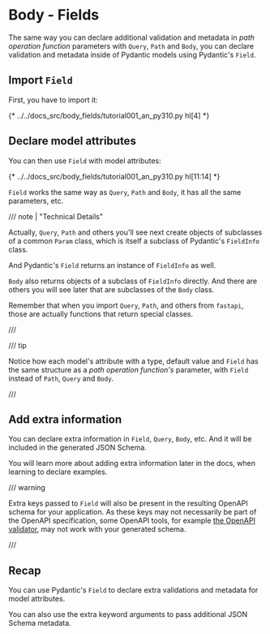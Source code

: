 # Body - Fields

The same way you can declare additional validation and metadata in *path operation function* parameters with `Query`, `Path` and `Body`, you can declare validation and metadata inside of Pydantic models using Pydantic's `Field`.

## Import `Field`

First, you have to import it:

{* ../../docs_src/body_fields/tutorial001_an_py310.py hl[4] *}



## Declare model attributes

You can then use `Field` with model attributes:

{* ../../docs_src/body_fields/tutorial001_an_py310.py hl[11:14] *}


`Field` works the same way as `Query`, `Path` and `Body`, it has all the same parameters, etc.

/// note | "Technical Details"

Actually, `Query`, `Path` and others you'll see next create objects of subclasses of a common `Param` class, which is itself a subclass of Pydantic's `FieldInfo` class.

And Pydantic's `Field` returns an instance of `FieldInfo` as well.

`Body` also returns objects of a subclass of `FieldInfo` directly. And there are others you will see later that are subclasses of the `Body` class.

Remember that when you import `Query`, `Path`, and others from `fastapi`, those are actually functions that return special classes.

///

/// tip

Notice how each model's attribute with a type, default value and `Field` has the same structure as a *path operation function's* parameter, with `Field` instead of `Path`, `Query` and `Body`.

///

## Add extra information

You can declare extra information in `Field`, `Query`, `Body`, etc. And it will be included in the generated JSON Schema.

You will learn more about adding extra information later in the docs, when learning to declare examples.

/// warning

Extra keys passed to `Field` will also be present in the resulting OpenAPI schema for your application.
As these keys may not necessarily be part of the OpenAPI specification, some OpenAPI tools, for example [the OpenAPI validator](https://validator.swagger.io/), may not work with your generated schema.

///

## Recap

You can use Pydantic's `Field` to declare extra validations and metadata for model attributes.

You can also use the extra keyword arguments to pass additional JSON Schema metadata.
